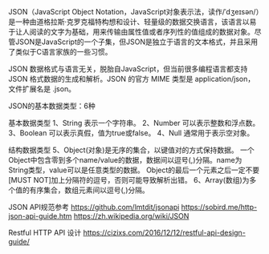 JSON（JavaScript Object Notation，JavaScript对象表示法，读作/ˈdʒeɪsən/）是一种由道格拉斯·克罗克福特构想和设计、轻量级的数据交换语言，该语言以易于让人阅读的文字为基础，用来传输由属性值或者序列性的值组成的数据对象。尽管JSON是JavaScript的一个子集，但JSON是独立于语言的文本格式，并且采用了类似于C语言家族的一些习惯。

JSON 数据格式与语言无关，脱胎自JavaScript，但当前很多编程语言都支持 JSON 格式数据的生成和解析。JSON 的官方 MIME 类型是 application/json，文件扩展名是 .json。

JSON的基本数据类型：6种

基本数据类型
1、String 表示一个字符串。
2、Number 可以表示整数和浮点数。
3、Boolean 可以表示真假，值为true或false。
4、Null 通常用于表示空对象。

结构数据类型
5、Object(对象)是无序的集合，以键值对的方式保持数据。
一个Object中包含零到多个name/value的数据，数据间以逗号(,)分隔。name为String类型，value可以是任意类型的数据。
Object的最后一个元素之后一定不要[MUST NOT]加上分隔符的逗号，否则可能导致解析出错。
6、Array(数组)为多个值的有序集合，数组元素间以逗号(,)分隔。







JSON API规范参考
https://github.com/lmtdit/jsonapi
https://sobird.me/http-json-api-guide.htm
https://zh.wikipedia.org/wiki/JSON



Restful HTTP API 设计
https://cizixs.com/2016/12/12/restful-api-design-guide/

